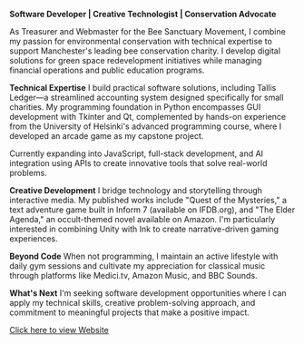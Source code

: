 **Software Developer | Creative Technologist | Conservation Advocate**

As Treasurer and Webmaster for the Bee Sanctuary Movement, I combine my passion for environmental conservation with technical expertise to support Manchester's leading bee conservation charity. I develop digital solutions for green space redevelopment initiatives while managing financial operations and public education programs.

**Technical Expertise**
I build practical software solutions, including Tallis Ledger—a streamlined accounting system designed specifically for small charities. My programming foundation in Python encompasses GUI development with Tkinter and Qt, complemented by hands-on experience from the University of Helsinki's advanced programming course, where I developed an arcade game as my capstone project.

Currently expanding into JavaScript, full-stack development, and AI integration using APIs to create innovative tools that solve real-world problems.

**Creative Development**
I bridge technology and storytelling through interactive media. My published works include "Quest of the Mysteries," a text adventure game built in Inform 7 (available on IFDB.org), and "The Elder Agenda," an occult-themed novel available on Amazon. I'm particularly interested in combining Unity with Ink to create narrative-driven gaming experiences.

**Beyond Code**
When not programming, I maintain an active lifestyle with daily gym sessions and cultivate my appreciation for classical music through platforms like Medici.tv, Amazon Music, and BBC Sounds.

**What's Next**
I'm seeking software development opportunities where I can apply my technical skills, creative problem-solving approach, and commitment to meaningful projects that make a positive impact.

[Click here to view Website](https://bjmcgill.github.io)
